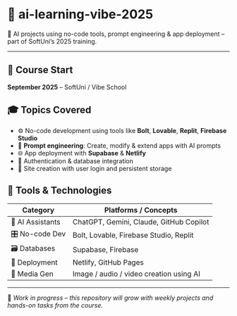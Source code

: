 # 🤖 ai-learning-vibe-2025

🧠 AI projects using no-code tools, prompt engineering & app deployment – part of SoftUni’s 2025 training.

---

## 📅 Course Start  
**September 2025** – SoftUni / Vibe School

## 🎓 Topics Covered

- ⚙️ No-code development using tools like **Bolt**, **Lovable**, **Replit**, **Firebase Studio**
- 🧠 **Prompt engineering**: Create, modify & extend apps with AI prompts
- 🌐 App deployment with **Supabase** & **Netlify**
- 🔐 Authentication & database integration
- 🎨 Site creation with user login and persistent storage

## 🧰 Tools & Technologies

| Category        | Platforms / Concepts                         |
|-----------------|-----------------------------------------------|
| 🧠 AI Assistants | ChatGPT, Gemini, Claude, GitHub Copilot       |
| 🎛️ No-code Dev   | Bolt, Lovable, Firebase Studio, Replit        |
| 🗃️ Databases     | Supabase, Firebase                            |
| 🚀 Deployment    | Netlify, GitHub Pages                         |
| 📄 Media Gen     | Image / audio / video creation using AI       |

---

📍 *Work in progress – this repository will grow with weekly projects and hands-on tasks from the course.*
